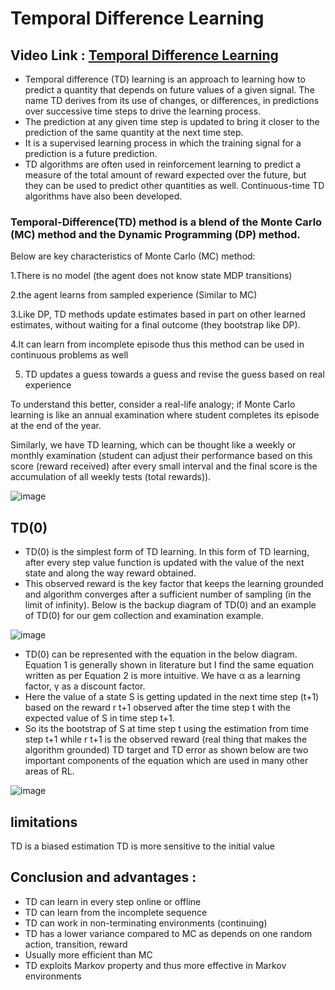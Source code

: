 # Temporal Difference Learning

## Video Link : [Temporal Difference Learning]()

- Temporal difference (TD) learning is an approach to learning how to predict a quantity that depends on future values of a given signal. The name TD derives from its use of changes, or differences, in predictions over successive time steps to drive the learning process. 
- The prediction at any given time step is updated to bring it closer to the prediction of the same quantity at the next time step. 
- It is a supervised learning process in which the training signal for a prediction is a future prediction.
-  TD algorithms are often used in reinforcement learning to predict a measure of the total amount of reward expected over the future, but they can be used to predict other quantities as well. Continuous-time TD algorithms have also been developed.

### Temporal-Difference(TD) method is a blend of the Monte Carlo (MC) method and the Dynamic Programming (DP) method.

Below are key characteristics of Monte Carlo (MC) method:

1.There is no model (the agent does not know state MDP transitions)

2.the agent learns from sampled experience (Similar to MC)

3.Like DP, TD methods update estimates based in part on other learned estimates, without waiting for a final outcome (they bootstrap like DP).

4.It can learn from incomplete episode thus this method can be used in continuous problems as well

5. TD updates a guess towards a guess and revise the guess based on real experience

To understand this better, consider a real-life analogy; if Monte Carlo learning is like an annual examination where student completes its episode at the end of the year. 

Similarly, we have TD learning, which can be thought like a weekly or monthly examination (student can adjust their performance based on this score (reward received) after every small interval and the final score is the accumulation of all weekly tests (total rewards)).

![image](https://user-images.githubusercontent.com/63282184/143806478-cf0e2e8a-e5a3-43b3-8b10-3bcb8c621713.png)


## TD(0)
- TD(0) is the simplest form of TD learning. In this form of TD learning, after every step value function is updated with the value of the next state and along the way reward obtained. 
- This observed reward is the key factor that keeps the learning grounded and algorithm converges after a sufficient number of sampling (in the limit of infinity). Below is the backup diagram of TD(0) and an example of TD(0) for our gem collection and examination example.


![image](https://user-images.githubusercontent.com/63282184/143806513-58e0df6e-3928-44d1-afba-4eac59155027.png)

- TD(0) can be represented with the equation in the below diagram. Equation 1 is generally shown in literature but I find the same equation written as per Equation 2 is more intuitive. We have α as a learning factor, γ as a discount factor. 
- Here the value of a state S is getting updated in the next time step (t+1) based on the reward r t+1 observed after the time step t with the expected value of S in time step t+1.
-  So its the bootstrap of S at time step t using the estimation from time step t+1 while r t+1 is the observed reward (real thing that makes the algorithm grounded) TD target and TD error as shown below are two important components of the equation which are used in many other areas of RL.

![image](https://user-images.githubusercontent.com/63282184/143806718-aba0589d-5032-464e-b952-14d46f542e3f.png)


##  limitations 
TD is a biased estimation
TD is more sensitive to the initial value

## Conclusion and advantages :
- TD can learn in every step online or offline
- TD can learn from the incomplete sequence
- TD can work in non-terminating environments (continuing)
- TD has a lower variance compared to MC as depends on one random action, transition, reward
- Usually more efficient than MC
- TD exploits Markov property and thus more effective in Markov environments
